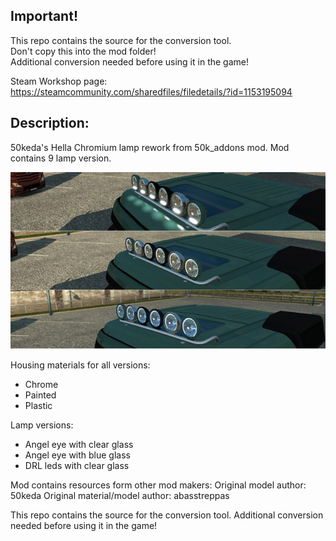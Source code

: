 ## Important!

This repo contains the source for the conversion tool.  
Don't copy this into the mod folder!  
Additional conversion needed before using it in the game!

Steam Workshop page: https://steamcommunity.com/sharedfiles/filedetails/?id=1153195094

## Description:

50keda's Hella Chromium lamp rework from 50k_addons mod.
Mod contains 9 lamp version.

![Image of mod](https://raw.githubusercontent.com/davidzoli/ets2_mod_hella_chromium_variants/master/workshop-files/hella_chromium_pnt_plt_chr.jpg?token=AARMB6MSDEQSHL7O7MJYRCC6UFK7M)

Housing materials for all versions:
- Chrome
- Painted
- Plastic

Lamp versions:
- Angel eye with clear glass
- Angel eye with blue glass
- DRL leds with clear glass

Mod contains resources form other mod makers:
Original model author: 50keda
Original material/model author: abasstreppas

This repo contains the source for the conversion tool.
Additional conversion needed before using it in the game!

